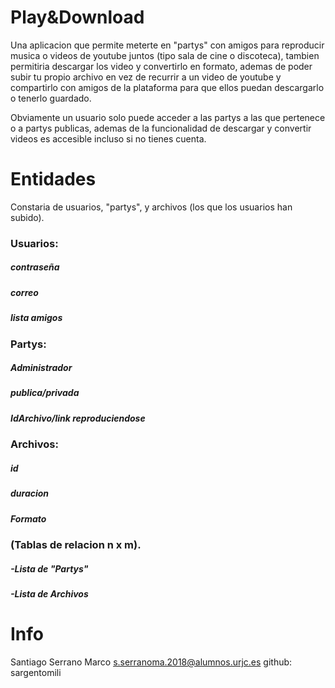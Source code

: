 # Play&Download

Una aplicacion que permite meterte en "partys" con amigos para reproducir musica o videos de youtube juntos (tipo sala de cine o discoteca),
tambien permitiria descargar los video y convertirlo en formato, ademas de poder subir tu propio archivo en vez de recurrir a un video de youtube 
y compartirlo con amigos de la plataforma para que ellos puedan descargarlo o tenerlo guardado.

Obviamente un usuario solo puede acceder a las partys a las que pertenece o a partys publicas, ademas de la funcionalidad de descargar y 
convertir videos es accesible incluso si no tienes cuenta.


# Entidades
Constaria de usuarios, "partys", y archivos (los que los usuarios han subido).

### Usuarios:
##### contraseña
##### correo
##### lista amigos

### Partys:
##### Administrador
##### publica/privada
##### IdArchivo/link reproduciendose

### Archivos:
##### id
##### duracion
##### Formato

### (Tablas de relacion n x m).
##### -Lista de "Partys"
##### -Lista de Archivos

# Info
Santiago Serrano Marco s.serranoma.2018@alumnos.urjc.es
github: sargentomili
